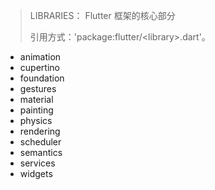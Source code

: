 >LIBRARIES： Flutter 框架的核心部分
>
> 引用方式：'package:flutter/<library\>.dart'。

 - animation
 - cupertino
 - foundation
 - gestures
 - material
 - painting
 - physics
 - rendering
 - scheduler
 - semantics
 - services
 - widgets